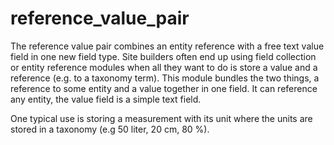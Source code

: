 # reference_value_pair

The reference value pair combines an entity reference with a free text value field in one new field type.
Site builders often end up using field collection or entity reference modules when all they want to do is store a value and a reference (e.g. to a taxonomy term).
This module bundles the two things, a reference to some entity and a value together in one field. It can reference any entity, the value field is a simple text field.

One typical use is storing a measurement with its unit where the units are stored in a taxonomy (e.g 50 liter, 20 cm, 80 %).
